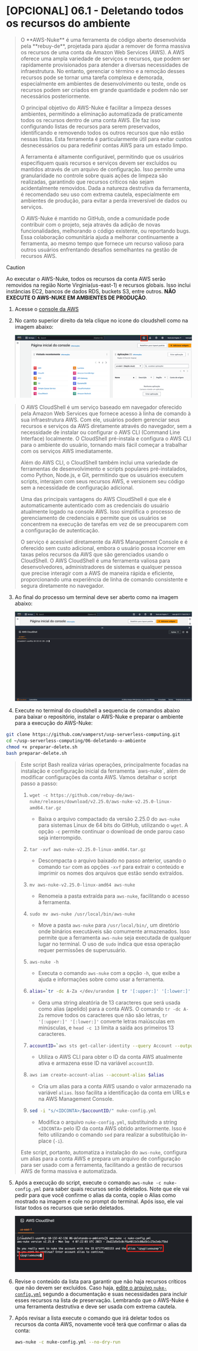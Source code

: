 # [OPCIONAL] 06.1 - Deletando todos os recursos do ambiente

<blockquote>
O **AWS-Nuke** é uma ferramenta de código aberto desenvolvida pela **rebuy-de**, projetada para ajudar a remover de forma massiva os recursos de uma conta da Amazon Web Services (AWS). A AWS oferece uma ampla variedade de serviços e recursos, que podem ser rapidamente provisionados para atender a diversas necessidades de infraestrutura. No entanto, gerenciar o término e a remoção desses recursos pode se tornar uma tarefa complexa e demorada, especialmente em ambientes de desenvolvimento ou teste, onde os recursos podem ser criados em grande quantidade e podem não ser necessários posteriormente.

O principal objetivo do AWS-Nuke é facilitar a limpeza desses ambientes, permitindo a eliminação automatizada de praticamente todos os recursos dentro de uma conta AWS. Ele faz isso configurando listas de recursos para serem preservados, identificando e removendo todos os outros recursos que não estão nessas listas. Esta ferramenta é particularmente útil para evitar custos desnecessários ou para redefinir contas AWS para um estado limpo.

A ferramenta é altamente configurável, permitindo que os usuários especifiquem quais recursos e serviços devem ser excluídos ou mantidos através de um arquivo de configuração. Isso permite uma granularidade no controle sobre quais ações de limpeza são realizadas, garantindo que recursos críticos não sejam acidentalmente removidos. Dada a natureza destrutiva da ferramenta, é recomendado seu uso com extrema cautela, especialmente em ambientes de produção, para evitar a perda irreversível de dados ou serviços.

O AWS-Nuke é mantido no GitHub, onde a comunidade pode contribuir com o projeto, seja através da adição de novas funcionalidades, melhorando o código existente, ou reportando bugs. Essa colaboração comunitária ajuda a melhorar continuamente a ferramenta, ao mesmo tempo que fornece um recurso valioso para outros usuários enfrentando desafios semelhantes na gestão de recursos AWS.
</blockquote>

> [!CAUTION]
> Ao executar o AWS-Nuke, todos os recursos da conta AWS serão removidos na região Norte Virginia(us-east-1) e recursos globais. Isso inclui instâncias EC2, bancos de dados RDS, buckets S3, entre outros. **NÃO EXECUTE O AWS-NUKE EM AMBIENTES DE PRODUÇÃO**.

1. Acesse o [console da AWS](https://us-east-1.console.aws.amazon.com/console/home?region=us-east-1)
2. No canto superior direito da tela clique no icone do cloudshell como na imagem abaixo:

   ![cloudshell](img/1.png)

<blockquote>
O AWS CloudShell é um serviço baseado em navegador oferecido pela Amazon Web Services que fornece acesso à linha de comando à sua infraestrutura AWS. Com ele, usuários podem gerenciar seus recursos e serviços da AWS diretamente através do navegador, sem a necessidade de instalar ou configurar o AWS CLI (Command Line Interface) localmente. O CloudShell pré-instala e configura o AWS CLI para o ambiente do usuário, tornando mais fácil começar a trabalhar com os serviços AWS imediatamente.

Além do AWS CLI, o CloudShell também inclui uma variedade de ferramentas de desenvolvimento e scripts populares pré-instalados, como Python, Node.js, e Git, permitindo que os usuários executem scripts, interajam com seus recursos AWS, e versionem seu código sem a necessidade de configuração adicional.

Uma das principais vantagens do AWS CloudShell é que ele é automaticamente autenticado com as credenciais do usuário atualmente logado na console AWS. Isso simplifica o processo de gerenciamento de credenciais e permite que os usuários se concentrem na execução de tarefas em vez de se preocuparem com a configuração de autenticação.

O serviço é acessível diretamente da AWS Management Console e é oferecido sem custo adicional, embora o usuário possa incorrer em taxas pelos recursos da AWS que são gerenciados usando o CloudShell. O AWS CloudShell é uma ferramenta valiosa para desenvolvedores, administradores de sistemas e qualquer pessoa que precise interagir com a AWS de maneira rápida e eficiente, proporcionando uma experiência de linha de comando consistente e segura diretamente no navegador.
</blockquote>

3. Ao final do processo um terminal deve ser aberto como na imagem abaixo:
   
   ![cloudshell](img/2.png)
4. Execute no terminal do cloudshell a sequencia de comandos abaixo para baixar o repositório, instalar o AWS-Nuke e preparar o ambiente para a execução do AWS-Nuke:

```bash
git clone https://github.com/vamperst/usp-serverless-computing.git
cd ~/usp-serverless-computing/06-deletando-o-ambiente
chmod +x preparar-delete.sh
bash preparar-delete.sh
```

<blockquote>
Este script Bash realiza várias operações, principalmente focadas na instalação e configuração inicial da ferramenta `aws-nuke`, além de modificar configurações da conta AWS. Vamos detalhar o script passo a passo:

1. `wget -c https://github.com/rebuy-de/aws-nuke/releases/download/v2.25.0/aws-nuke-v2.25.0-linux-amd64.tar.gz`

   - Baixa o arquivo compactado da versão 2.25.0 do `aws-nuke` para sistemas Linux de 64 bits do GitHub, utilizando o `wget`. A opção `-c` permite continuar o download de onde parou caso seja interrompido.

2. `tar -xvf aws-nuke-v2.25.0-linux-amd64.tar.gz`

   - Descompacta o arquivo baixado no passo anterior, usando o comando `tar` com as opções `-xvf` para extrair o conteúdo e imprimir os nomes dos arquivos que estão sendo extraídos.

3. `mv aws-nuke-v2.25.0-linux-amd64 aws-nuke`

   - Renomeia a pasta extraída para `aws-nuke`, facilitando o acesso à ferramenta.

4. `sudo mv aws-nuke /usr/local/bin/aws-nuke`

   - Move a pasta `aws-nuke` para `/usr/local/bin/`, um diretório onde binários executáveis são comumente armazenados. Isso permite que a ferramenta `aws-nuke` seja executada de qualquer lugar no terminal. O uso de `sudo` indica que essa operação requer permissões de superusuário.

5. `aws-nuke -h`

   - Executa o comando `aws-nuke` com a opção `-h`, que exibe a ajuda e informações sobre como usar a ferramenta.

6. ```bash
   alias=`tr -dc A-Za </dev/urandom | tr '[:upper:]' '[:lower:]' | head -c 13; echo`
   ```

   - Gera uma string aleatória de 13 caracteres que será usada como alias (apelido) para a conta AWS. O comando `tr -dc A-Za` remove todos os caracteres que não são letras, `tr '[:upper:]' '[:lower:]'` converte letras maiúsculas em minúsculas, e `head -c 13` limita a saída aos primeiros 13 caracteres.

7. ```bash
   accountID=`aws sts get-caller-identity --query Account --output text`
   ```

   - Utiliza o AWS CLI para obter o ID da conta AWS atualmente ativa e armazena esse ID na variável `accountID`.

8. ```bash
   aws iam create-account-alias --account-alias $alias
   ```

   - Cria um alias para a conta AWS usando o valor armazenado na variável `alias`. Isso facilita a identificação da conta em URLs e na AWS Management Console.

9. ```bash
   sed -i "s/<IDCONTA>/$accountID/" nuke-config.yml
   ```

   - Modifica o arquivo `nuke-config.yml`, substituindo a string `<IDCONTA>` pelo ID da conta AWS obtido anteriormente. Isso é feito utilizando o comando `sed` para realizar a substituição in-place (`-i`).

Este script, portanto, automatiza a instalação do `aws-nuke`, configura um alias para a conta AWS e prepara um arquivo de configuração para ser usado com a ferramenta, facilitando a gestão de recursos AWS de forma massiva e automatizada.
</blockquote>

5. Após a execução do script, execute o comando `aws-nuke -c nuke-config.yml` para saber quais recursos serão deletados. Note que ele vai pedir para que você confirme o alias da conta, copie o Alias como mostrado na imagem e cole no prompt do terminal. Após isso, ele vai listar todos os recursos que serão deletados.
   
   ![cloudshell](img/3.png)
6. Revise o conteúdo da lista para garantir que não haja recursos críticos que não devem ser excluídos. Caso haja, [edite o arquivo `nuke-config.yml`](https://github.com/rebuy-de/aws-nuke) segundo a documentação e suas necessidades para incluir esses recursos na lista de preservação. Lembrando que o AWS-Nuke é uma ferramenta destrutiva e deve ser usada com extrema cautela.
7. Após revisar a lista execute o comando que irá deletar todos os recursos da conta AWS, novamente você terá que confirmar o alias da conta:

    ```bash
    aws-nuke -c nuke-config.yml --no-dry-run
    ```